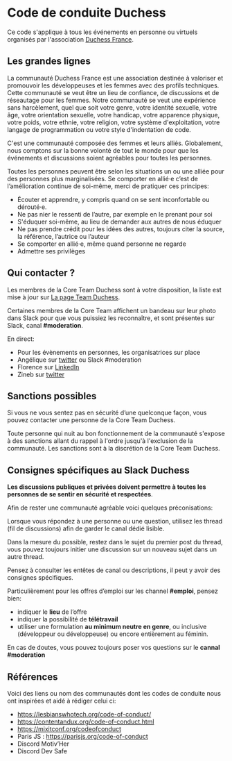 # Code de conduite Duchess

Ce code s'applique à tous les événements en personne ou virtuels organisés par l'association [Duchess France](https://www.duchess-france.org/bienvenue/).

## Les grandes lignes

La communauté Duchess France est une association destinée à valoriser et promouvoir les développeuses et les femmes avec des profils techniques.
Cette communauté se veut être un lieu de confiance,
de discussions et de réseautage pour les femmes.
Notre communauté se veut une expérience sans harcèlement,
quel que soit votre genre, votre identité sexuelle,
votre âge, votre orientation sexuelle,
votre handicap, votre apparence physique, votre poids,
votre ethnie, votre religion, votre système d'exploitation,
votre langage de programmation ou votre style d'indentation de code.

C'est une communauté composée des femmes et leurs alliés.
Globalement, nous comptons sur la bonne volonté de tout le monde pour que les événements et discussions soient agréables pour toutes les personnes.

Toutes les personnes peuvent être selon les situations un ou une alliée pour des personnes plus marginalisées.
Se comporter en allié·e c’est de l’amélioration continue de soi-même,
merci de pratiquer ces principes:
- Écouter et apprendre, y compris quand on se sent inconfortable ou dérouté·e.
- Ne pas nier le ressenti de l’autre, par exemple en le prenant pour soi
- S'éduquer soi-même, au lieu de demander aux autres de nous éduquer
- Ne pas prendre crédit pour les idées des autres, toujours citer la source,  la référence, l’autrice ou l’auteur
- Se comporter en allié·e, même quand personne ne regarde
- Admettre ses privilèges

## Qui contacter ?

Les membres de la Core Team Duchess sont à votre disposition,
la liste est mise à jour sur [La page Team Duchess](https://www.duchess-france.org/la-team-duchess-france/).

Certaines membres de la Core Team affichent un bandeau sur leur photo dans Slack pour que vous puissiez les reconnaître,
et sont présentes sur Slack, canal **#moderation**.

En direct:
- Pour les évènements en personnes, les organisatrices sur place
- Angélique sur [twitter](https://twitter.com/aHenryJard) ou Slack #moderation
- Florence sur [LinkedIn](https://www.linkedin.com/in/florencechabanois/)
- Zineb sur [twitter](https://twitter.com/ZinebBendhiba)

## Sanctions possibles

Si vous ne vous sentez pas en sécurité d’une quelconque façon, vous pouvez contacter une personne de la Core Team Duchess. 

Toute personne qui nuit au bon fonctionnement de la communauté s'expose à des sanctions allant du rappel à l'ordre jusqu'à l'exclusion de la communauté.
Les sanctions sont à la discrétion de la Core Team Duchess.

## Consignes spécifiques au Slack Duchess

**Les discussions publiques et privées doivent permettre à toutes les personnes de se sentir en sécurité et respectées**.

Afin de rester une communauté agréable voici quelques préconisations:

Lorsque vous répondez à une personne ou une question, utilisez les thread (fil de discussions) afin de garder le canal dédié lisible.

Dans la mesure du possible, restez dans le sujet du premier post du thread, vous pouvez toujours initier une discussion sur un nouveau sujet dans un autre thread.

Pensez à consulter les entêtes de canal ou descriptions, il peut y avoir des consignes spécifiques.

Particulièrement pour les offres d’emploi sur les channel **#emploi**, pensez bien:
- indiquer le **lieu** de l’offre
- indiquer la possibilité de **télétravail**
- utiliser une formulation **au minimum neutre en genre**, ou inclusive (développeur ou développeuse) ou encore entièrement au féminin.

En cas de doutes, vous pouvez toujours poser vos questions sur le **cannal #moderation**

## Références

Voici des liens ou nom des communautés dont les codes de conduite nous ont inspirées et aidé à rédiger celui ci:
- https://lesbianswhotech.org/code-of-conduct/ 
- https://contentandux.org/code-of-conduct.html 
- https://mixitconf.org/codeofconduct 
- Paris JS : https://parisjs.org/code-of-conduct 
- Discord Motiv’Her
- Discord Dev Safe
